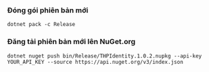 ﻿### Đóng gói phiên bản mới

`dotnet pack -c Release`

### Đăng tải phiên bản mới lên NuGet.org

`dotnet nuget push bin/Release/THPIdentity.1.0.2.nupkg --api-key YOUR_API_KEY --source https://api.nuget.org/v3/index.json`